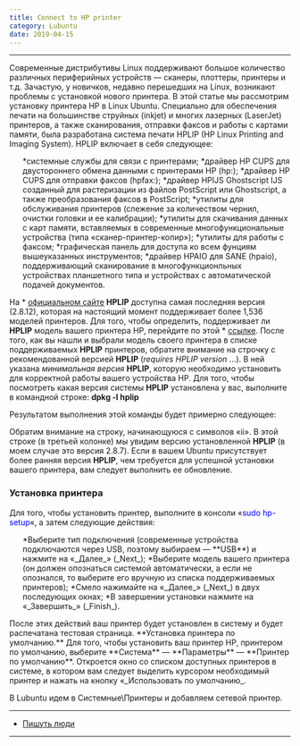```yaml
---
title: Connect to HP printer
category: Lubuntu
date: 2019-04-15
---
```


-----

Современные дистрибутивы Linux поддерживают большое количество различных периферийных устройств — сканеры, плоттеры, принтеры и т.д. Зачастую, у новичков, недавно перешедших на Linux, возникают проблемы с установкой нового принтера. В этой статье мы рассмотрим установку принтера HP в Linux Ubuntu.
Специально для обеспечения печати на большинстве струйных (inkjet) и многих лазерных (LaserJet) принтеров, а также сканирования, отправки факсов и работы с картами памяти, была разработана система печати HPLIP (HP Linux Printing and Imaging System).
HPLIP включает в себя следующее:
<ul>
 	*системные службы для связи с принтерами;
 	*драйвер HP CUPS для двустороннего обмена данными с принтерами HP (hp:);
 	*драйвер HP CUPS для отправки факсов (hpfax:);
 	*драйвер HPIJS Ghostscript IJS созданный для растеризации из файлов PostScript или Ghostscript, а также преобразования факсов в PostScript;
 	*утилиты для обслуживания принтеров (слежение за количеством чернил, очистки головки и ее калибрации);
 	*утилиты для скачивания данных с карт памяти, вставляемых в современные многофункциональные устройства (типа «сканер-принтер-копир»);
 	*утилиты для работы с факсом;
 	*графическая панель для доступа ко всем фунциям вышеуказанных инструментов;
 	*драйвер HPAIO для SANE (hpaio), поддерживающий сканирование в многофункционльных устройствах планшетного типа и устройствах с автоматической подачей документов.
</ul>


На * <a href="https://hplipopensource.com/hplip-web/index.html">официальном сайте</a> **HPLIP** доступна самая последняя версия (2.8.12), которая на настоящий момент поддерживает более 1,536 моделей принтеров.
Для того, чтобы определить, поддерживает ли **HPLIP** модель вашего принтера HP, перейдите по этой * <a href="https://hplipopensource.com/hplip-web/supported_devices/index.html">ссылке</a>.
После того, как вы нашли и выбрали модель своего принтера в списке поддерживаемых **HPLIP** принтеров, обратите внимание на строчку с рекомендованной версией **HPLIP** (_requires HPLIP version_ …). В ней указана _минимальная версия_ **HPLIP**, которую необходимо установить для корректной работы вашего устройства HP.
Для того, чтобы посмотреть какая версия системы **HPLIP** установлена у вас, выполните в командной строке:
**dpkg -l hplip**

Результатом выполнения этой команды будет примерно следующее:

Обратим внимание на строку, начинающуюся с символов «ii». В этой строке (в третьей колонке) мы увидим версию установленной **HPLIP** (в моем случае это версия 2.8.7).
Если в вашем Ubuntu присутствует более ранняя версия **HPLIP**, чем требуется для успешной установки вашего принтера, вам следует выполнить ее обновление.
<h3>Установка принтера</h3>
Для того, чтобы установить принтер, выполните в консоли «<span style="color: #0000ff;">sudo hp-setup</span>«, а затем следующие действия:
<ol>
 	*Выберите тип подключения (современные устройства подключаются через USB, поэтому выбираем — **USB**) и нажмите на «_Далее_» (_Next_);
 	*Выберите модель вашего принтера (он должен опознаться системой автоматически, а если не опознался, то выберите его вручную из списка поддерживаемых принтеров);
 	*Смело нажимайте на «_Далее_» (_Next_) в двух последующих окнах;
 	*В завершении установки нажмите на «_Завершить_» (_Finish_).
</ol>
После этих действий ваш принтер будет установлен в систему и будет распечатана тестовая страница.
**Установка принтера по умолчанию.**
Для того, чтобы установить ваш принтер HP, принтером по умолчанию, выберите **Система** — **Параметры** — **Принтер по умолчанию**.
Откроется окно со списком доступных принтеров в системе, в котором вам следует выделить курсором необходимый принтер и нажать на кнопку «_Использовать по умолчанию_.

В Lubuntu идем в Системные\Принтеры и добавляем сетевой принтер.

-----
* <a href="http://linuxway.ru/poleznoe/ustanovka-printera-hp-v-linux-ubuntu/" target="_blank">Пишуть люди</a>
-----